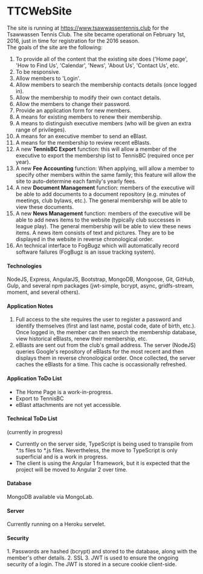 # TTCWebSite
The site is running at https://www.tsawwassentennis.club for the Tsawwassen Tennis Club.  The site became operational on February 1st, 2016, just in time for registration for the 2016 season.
<br>
The goals of the site are the following:
<ol>
<li>To provide all of the content that the existing site does ('Home page', 'How to Find Us', 'Calendar', 'News', 'About Us', 'Contact Us', etc.</li>
<li>To be responsive.</li>
<li>Allow members to 'Login'.</li>
<li>Allow members to search the membership contacts details (once logged in).</li>
<li>Allow the membership to modify their own contact details.</li>
<li>Allow the members to change their password.</li>
<li>Provide an application form for new members.</li>
<li>A means for existing members to renew their membership.</li>
<li>A means to distinguish executive members (who will be given an extra range of privileges).</li>
<li>A means for an executive member to send an eBlast.</li>
<li>A means for the membership to review recent eBlasts.</li>
<li>A new <b>TennisBC Export</b> function: this will allow a member of the executive to export the membership list to TennisBC (required once per year).</li>
<li>A new <b>Fee Accounting</b> function: When applying, will allow a member to specify other members within the same family; this feature will allow the site to auto-determine each family's yearly fees.</li>
<li>A new <b>Document Management</b> function: members of the executive will be able to add documents to a document repository (e.g. minutes of meetings, club bylaws, etc.).  The general membership will be able to view these documents.</li>
<li>A new <b>News Management</b> function: members of the executive will be able to add news items to the website (typically club successes in league play).  The general membership will be able to view these news items.  A news item consists of text and pictures.  They are to be displayed in the website in reverse chronological order.</li>
<li>An technical interface to FogBugz which will automatically record software failures (FogBugz is an issue tracking system).</li>
</ol>

<h4>Technologies</h4>
NodeJS, Express, AngularJS, Bootstrap, MongoDB, Mongoose, Git, GitHub, Gulp, and several npm packages (jwt-simple, bcrypt, async, gridfs-stream, moment, and several others).

<h4>Application Notes</h4>
<ol>
<li>Full access to the site requires the user to register a password and identify themselves (first and last name, postal code, date of birth, etc.).  Once logged in, the member can then search the membership database, view historical eBlasts, renew their membership, etc.</li>
<li>eBlasts are sent out from the club's gmail address.  The server (NodeJS) queries Google's repository of eBlasts for the most recent and then displays them in reverse chronological order.  Once collected, the server caches the eBlasts for a time.  This cache is occassionally refreshed.</li>
</ol>
<h4>Application ToDo List</h4>
<ul>
<li>The Home Page is a work-in-progress.</li>
<li>Export to TennisBC</li>
<li>eBlast attachments are not yet accessible.</li>
</ul>
<h4>Technical ToDo List</h4>
(currently in progress)
<ul>
<li>Currently on the server side, TypeScript is being used to transpile from *.ts files to *.js files.  Nevertheless, the move to TypeScript is only superficial and is a work in progress.</li>
<li>The client is using the Angular 1 framework, but it is expected that the project will be moved to Angular 2 over time.
</ul>

<h4>Database</h4>
MongoDB available via MongoLab.

<h4>Server</h4>
Currently running on a Heroku servelet.

<h4>Security</h4>
1.  Passwords are hashed (bcrypt) and stored to the database, along with the member's other details.
2.  SSL
3.  JWT is used to ensure the ongoing security of a login. The JWT is stored in a secure cookie client-side.



